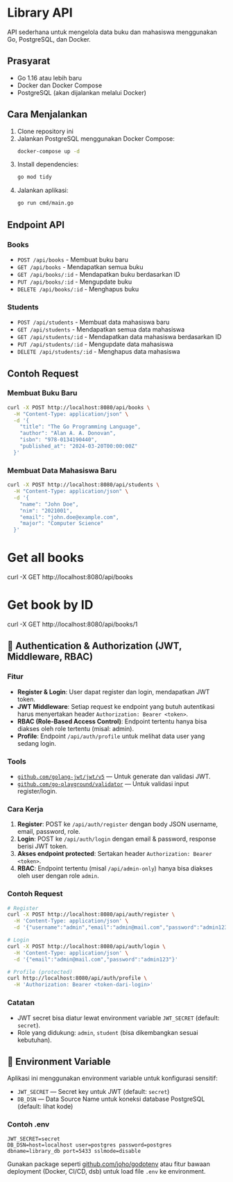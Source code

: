 # Library API

API sederhana untuk mengelola data buku dan mahasiswa menggunakan Go, PostgreSQL, dan Docker.

## Prasyarat

- Go 1.16 atau lebih baru
- Docker dan Docker Compose
- PostgreSQL (akan dijalankan melalui Docker)

## Cara Menjalankan

1. Clone repository ini
2. Jalankan PostgreSQL menggunakan Docker Compose:
   ```bash
   docker-compose up -d
   ```
3. Install dependencies:
   ```bash
   go mod tidy
   ```
4. Jalankan aplikasi:
   ```bash
   go run cmd/main.go
   ```

## Endpoint API

### Books

- `POST /api/books` - Membuat buku baru
- `GET /api/books` - Mendapatkan semua buku
- `GET /api/books/:id` - Mendapatkan buku berdasarkan ID
- `PUT /api/books/:id` - Mengupdate buku
- `DELETE /api/books/:id` - Menghapus buku

### Students

- `POST /api/students` - Membuat data mahasiswa baru
- `GET /api/students` - Mendapatkan semua data mahasiswa
- `GET /api/students/:id` - Mendapatkan data mahasiswa berdasarkan ID
- `PUT /api/students/:id` - Mengupdate data mahasiswa
- `DELETE /api/students/:id` - Menghapus data mahasiswa

## Contoh Request

### Membuat Buku Baru
```bash
curl -X POST http://localhost:8080/api/books \
  -H "Content-Type: application/json" \
  -d '{
    "title": "The Go Programming Language",
    "author": "Alan A. A. Donovan",
    "isbn": "978-0134190440",
    "published_at": "2024-03-20T00:00:00Z"
  }'
```

### Membuat Data Mahasiswa Baru
```bash
curl -X POST http://localhost:8080/api/students \
  -H "Content-Type: application/json" \
  -d '{
    "name": "John Doe",
    "nim": "2021001",
    "email": "john.doe@example.com",
    "major": "Computer Science"
  }'
```

# Get all books
curl -X GET http://localhost:8080/api/books

# Get book by ID
curl -X GET http://localhost:8080/api/books/1 

## 🔐 Authentication & Authorization (JWT, Middleware, RBAC)

### Fitur
- **Register & Login**: User dapat register dan login, mendapatkan JWT token.
- **JWT Middleware**: Setiap request ke endpoint yang butuh autentikasi harus menyertakan header `Authorization: Bearer <token>`.
- **RBAC (Role-Based Access Control)**: Endpoint tertentu hanya bisa diakses oleh role tertentu (misal: admin).
- **Profile**: Endpoint `/api/auth/profile` untuk melihat data user yang sedang login.

### Tools
- [`github.com/golang-jwt/jwt/v5`](https://github.com/golang-jwt/jwt) — Untuk generate dan validasi JWT.
- [`github.com/go-playground/validator`](https://github.com/go-playground/validator) — Untuk validasi input register/login.

### Cara Kerja
1. **Register**: POST ke `/api/auth/register` dengan body JSON username, email, password, role.
2. **Login**: POST ke `/api/auth/login` dengan email & password, response berisi JWT token.
3. **Akses endpoint protected**: Sertakan header `Authorization: Bearer <token>`.
4. **RBAC**: Endpoint tertentu (misal `/api/admin-only`) hanya bisa diakses oleh user dengan role `admin`.

### Contoh Request
```bash
# Register
curl -X POST http://localhost:8080/api/auth/register \
  -H 'Content-Type: application/json' \
  -d '{"username":"admin","email":"admin@mail.com","password":"admin123","role":"admin"}'

# Login
curl -X POST http://localhost:8080/api/auth/login \
  -H 'Content-Type: application/json' \
  -d '{"email":"admin@mail.com","password":"admin123"}'

# Profile (protected)
curl http://localhost:8080/api/auth/profile \
  -H 'Authorization: Bearer <token-dari-login>'
```

### Catatan
- JWT secret bisa diatur lewat environment variable `JWT_SECRET` (default: `secret`).
- Role yang didukung: `admin`, `student` (bisa dikembangkan sesuai kebutuhan).

## 🌱 Environment Variable

Aplikasi ini menggunakan environment variable untuk konfigurasi sensitif:
- `JWT_SECRET` — Secret key untuk JWT (default: `secret`)
- `DB_DSN` — Data Source Name untuk koneksi database PostgreSQL (default: lihat kode)

### Contoh .env
```
JWT_SECRET=secret
DB_DSN=host=localhost user=postgres password=postgres dbname=library_db port=5433 sslmode=disable
```

Gunakan package seperti [github.com/joho/godotenv](https://github.com/joho/godotenv) atau fitur bawaan deployment (Docker, CI/CD, dsb) untuk load file `.env` ke environment. 